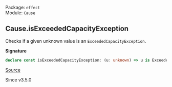 Package: `effect`<br />
Module: `Cause`<br />

## Cause.isExceededCapacityException

Checks if a given unknown value is an `ExceededCapacityException`.

**Signature**

```ts
declare const isExceededCapacityException: (u: unknown) => u is ExceededCapacityException
```

[Source](https://github.com/Effect-TS/effect/tree/main/packages/effect/src/Cause.ts#L1483)

Since v3.5.0